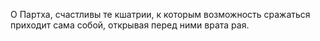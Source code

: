 О Партха, счастливы те кшатрии, к которым возможность сражаться приходит сама собой, открывая перед ними врата рая.